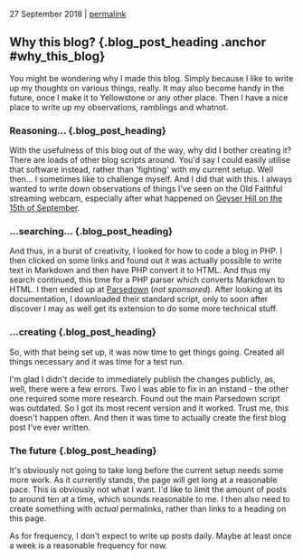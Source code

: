 <p class="date">27 September 2018 | <a href="<!-- PERMALINK -->" title="<!-- PERMALINKTITLE -->">permalink</a></p>

## Why this blog? {.blog_post_heading .anchor #why_this_blog}

You might be wondering why I made this blog. Simply because I like to write up
my thoughts on various things, really. It may also become handy in the future,
once I make it to Yellowstone or any other place. Then I have a nice place to
write up my observations, ramblings and whatnot.

### Reasoning... {.blog_post_heading}

With the usefulness of this blog out of the way, why did I bother creating it?
There are loads of other blog scripts around. You'd say I could easily utilise
that software instead, rather than 'fighting' with my current setup. Well then...
I sometimes like to challenge myself. And I did that with this. I always wanted
to write down observations of things I've seen on the Old Faithful streaming
webcam, especially after what happened on [Geyser Hill on the 15th of September](/blog/posts/individual.php?year=2018&post=09-01_september_surprises "Post: September in Review (so far)").

### ...searching... {.blog_post_heading}

And thus, in a burst of creativity, I looked for how to code a blog in PHP. I then
clicked on some links and found out it was actually possible to write text in
Markdown and then have PHP convert it to HTML. And thus my search continued, this
time for a PHP parser which converts Markdown to HTML. I then ended up at
[Parsedown](http://parsedown.org "Parsedown website") (_not sponsored_). After
looking at its documentation, I downloaded their standard script, only to soon
after discover I may as well get its extension to do some more technical stuff.

### ...creating {.blog_post_heading}

So, with that being set up, it was now time to get things going. Created all things
necessary and it was time for a test run.

I'm glad I didn't decide to immediately publish the changes publicly, as, well,
there were a few errors. Two I was able to fix in an instand - the other one
required some more research. Found out the main Parsedown script was outdated.
So I got its most recent version and it worked. Trust me, this doesn't happen
often. And then it was time to actually create the first blog post I've ever written.

### The future {.blog_post_heading}

It's obviously not going to take long before the current setup needs some more
work. As it currently stands, the page will get long at a reasonable pace. This
is obviously not what I want. I'd like to limit the amount of posts to around
ten at a time, which sounds reasonable to me. I then also need to create something
with _actual_ permalinks, rather than links to a heading on this page.

As for frequency, I don't expect to write up posts daily. Maybe at least once a
week is a reasonable frequency for now.